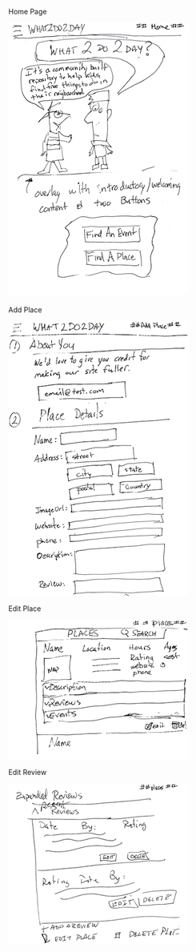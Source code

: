 Home Page

![home page](images/homepage.png)


Add Place

![add_place](images/add_place.png)


Edit Place

![edit place](images/edit_place.png)


Edit Review

![edit_review](images/edit_review.png)